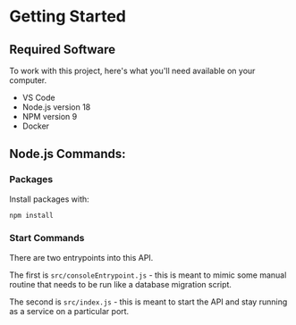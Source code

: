 # Getting Started

## Required Software 
To work with this project, here's what you'll need available on your computer.

- VS Code
- Node.js version 18
- NPM version 9
- Docker

## Node.js Commands:

### Packages

Install packages with:

```sh
npm install
```

### Start Commands

There are two entrypoints into this API.

The first is `src/consoleEntrypoint.js`  - this is meant to mimic some manual routine that needs to be run like a database migration script.

The second is `src/index.js` - this is meant to start the API and stay running as a service on a particular port.

